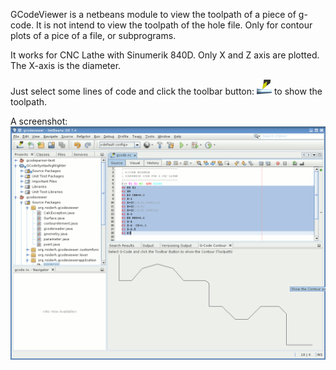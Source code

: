 GCodeViewer is a netbeans module to view the toolpath of a piece of g-code. It is not
intend to view the toolpath of the hole file. Only for contour plots of a pice of a file, or subprograms.

It works for CNC Lathe with Sinumerik 840D. Only X and Z axis are plotted. The X-axis is the diameter. 

Just select some lines of code and click the toolbar button: ![toolbar button](src/org/roiderh/gcode/Drehwerkzeug_24x24.png "toolbar button")
to show the toolpath.

A screenshot:
![Screenshot](screen.png "screenshot of a g-code file with contour")

